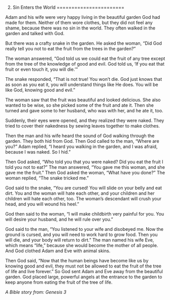 2. Sin Enters the World
=======================

Adam and his wife were very happy living in the beautiful garden God had
made for them. Neither of them wore clothes, but they did not feel any
shame, because there was no sin in the world. They often walked in the
garden and talked with God.

But there was a crafty snake in the garden. He asked the woman, “Did God
really tell you not to eat the fruit from the trees in the garden?”

The woman answered, “God told us we could eat the fruit of any tree
except from the tree of the knowledge of good and evil. God told us, ‘If
you eat that fruit or even touch it, you will die.’”

The snake responded, “That is not true! You won’t die. God just knows
that as soon as you eat it, you will understand things like He does. You
will be like God, knowing good and evil.”

The woman saw that the fruit was beautiful and looked delicious. She
also wanted to be wise, so she picked some of the fruit and ate it. Then
she turned and gave some to her husband, who was with her, and he ate
it, too.

Suddenly, their eyes were opened, and they realized they were naked.
They tried to cover their nakedness by sewing leaves together to make
clothes.

Then the man and his wife heard the sound of God walking through the
garden. They both hid from God. Then God called to the man, “Where are
you?” Adam replied, “I heard you walking in the garden, and I was
afraid, because I was naked. So I hid.”

Then God asked, “Who told you that you were naked? Did you eat the fruit
I told you not to eat?” The man answered, “You gave me this woman, and
she gave me the fruit.” Then God asked the woman, “What have you done?”
The woman replied, “The snake tricked me.”

God said to the snake, “You are cursed! You will slide on your belly and
eat dirt. You and the woman will hate each other, and your children and
her children will hate each other, too. The woman’s descendant will
crush your head, and you will wound his heel.”

God then said to the woman, “I will make childbirth very painful for
you. You will desire your husband, and he will rule over you.”

God said to the man, “You listened to your wife and disobeyed me. Now
the ground is cursed, and you will need to work hard to grow food. Then
you will die, and your body will return to dirt.” The man named his wife
Eve, which means “life,” because she would become the mother of all
people. And God clothed Adam and Eve with animal skins.

Then God said, “Now that the human beings have become like us by knowing
good and evil, they must not be allowed to eat the fruit of the tree of
life and live forever.” So God sent Adam and Eve away from the beautiful
garden. God placed large, powerful angels at the entrance to the garden
to keep anyone from eating the fruit of the tree of life.

*A Bible story from: Genesis 3*
